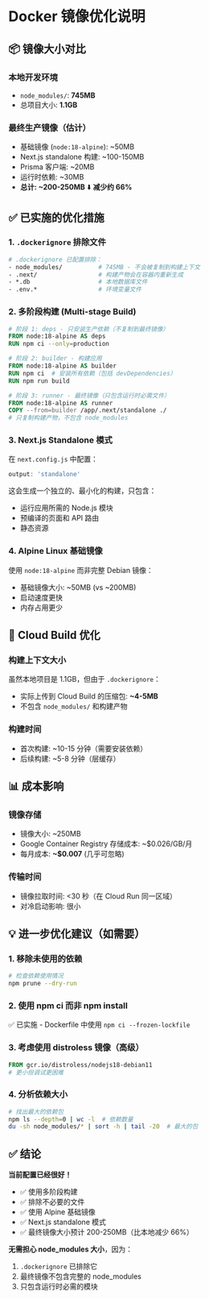 # Docker 镜像优化说明

## 📦 镜像大小对比

### 本地开发环境
- `node_modules/`: **745MB**
- 总项目大小: **1.1GB**

### 最终生产镜像（估计）
- 基础镜像 (`node:18-alpine`): ~50MB
- Next.js standalone 构建: ~100-150MB  
- Prisma 客户端: ~20MB
- 运行时依赖: ~30MB
- **总计: ~200-250MB** ⬇️ **减少约 66%**

## ✅ 已实施的优化措施

### 1. `.dockerignore` 排除文件
```dockerfile
# .dockerignore 已配置排除：
- node_modules/          # 745MB - 不会被复制到构建上下文
- .next/                 # 构建产物会在容器内重新生成
- *.db                   # 本地数据库文件
- .env.*                 # 环境变量文件
```

### 2. 多阶段构建 (Multi-stage Build)
```dockerfile
# 阶段 1: deps - 只安装生产依赖（不复制到最终镜像）
FROM node:18-alpine AS deps
RUN npm ci --only=production

# 阶段 2: builder - 构建应用
FROM node:18-alpine AS builder  
RUN npm ci  # 安装所有依赖（包括 devDependencies）
RUN npm run build

# 阶段 3: runner - 最终镜像（只包含运行时必需文件）
FROM node:18-alpine AS runner
COPY --from=builder /app/.next/standalone ./
# 只复制构建产物，不包含 node_modules
```

### 3. Next.js Standalone 模式
在 `next.config.js` 中配置：
```javascript
output: 'standalone'
```

这会生成一个独立的、最小化的构建，只包含：
- 运行应用所需的 Node.js 模块
- 预编译的页面和 API 路由
- 静态资源

### 4. Alpine Linux 基础镜像
使用 `node:18-alpine` 而非完整 Debian 镜像：
- 基础镜像大小: ~50MB (vs ~200MB)
- 启动速度更快
- 内存占用更少

## 🚀 Cloud Build 优化

### 构建上下文大小
虽然本地项目是 1.1GB，但由于 `.dockerignore`：
- 实际上传到 Cloud Build 的压缩包: **~4-5MB**
- 不包含 `node_modules/` 和构建产物

### 构建时间
- 首次构建: ~10-15 分钟（需要安装依赖）
- 后续构建: ~5-8 分钟（层缓存）

## 📊 成本影响

### 镜像存储
- 镜像大小: ~250MB
- Google Container Registry 存储成本: ~$0.026/GB/月
- 每月成本: **~$0.007** (几乎可忽略)

### 传输时间
- 镜像拉取时间: <30 秒（在 Cloud Run 同一区域）
- 对冷启动影响: 很小

## 💡 进一步优化建议（如需要）

### 1. 移除未使用的依赖
```bash
# 检查依赖使用情况
npm prune --dry-run
```

### 2. 使用 npm ci 而非 npm install
✅ 已实施 - Dockerfile 中使用 `npm ci --frozen-lockfile`

### 3. 考虑使用 distroless 镜像（高级）
```dockerfile
FROM gcr.io/distroless/nodejs18-debian11
# 更小但调试更困难
```

### 4. 分析依赖大小
```bash
# 找出最大的依赖包
npm ls --depth=0 | wc -l  # 依赖数量
du -sh node_modules/* | sort -h | tail -20  # 最大的包
```

## ✅ 结论

**当前配置已经很好！**
- ✅ 使用多阶段构建
- ✅ 排除不必要的文件
- ✅ 使用 Alpine 基础镜像
- ✅ Next.js standalone 模式
- ✅ 最终镜像大小预计 200-250MB（比本地减少 66%）

**无需担心 node_modules 大小**，因为：
1. `.dockerignore` 已排除它
2. 最终镜像不包含完整的 node_modules
3. 只包含运行时必需的模块

